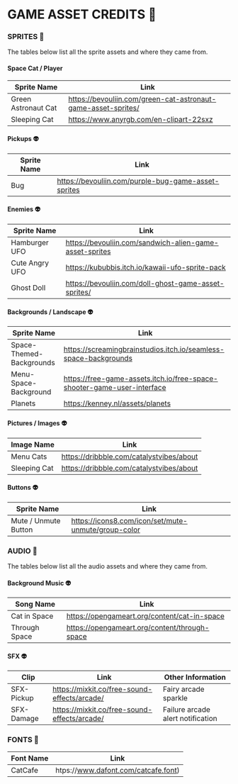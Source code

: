  # GAME ASSET CREDITS 👾

### SPRITES 🐾

The tables below list all the sprite assets and where they came from.

#### Space Cat / Player 

| Sprite Name                  | Link                                                          |
| -----------                  | -----------                                                   |
| Green Astronaut Cat          | https://bevouliin.com/green-cat-astronaut-game-asset-sprites/ |
| Sleeping Cat                 | https://www.anyrgb.com/en-clipart-22sxz                       |

#### Pickups 👽

| Sprite Name  | Link                                                |
| -----------  | -----------                                         |
| Bug          | https://bevouliin.com/purple-bug-game-asset-sprites |

#### Enemies 👽

| Sprite Name     | Link                                                    |
| -----------     | -----------                                             |
| Hamburger UFO   | https://bevouliin.com/sandwich-alien-game-asset-sprites |
| Cute Angry UFO  | https://kububbis.itch.io/kawaii-ufo-sprite-pack         |
| Ghost Doll      | https://bevouliin.com/doll-ghost-game-asset-sprites/    |

#### Backgrounds / Landscape 👽

| Sprite Name              | Link                                                                    |
| -----------              | -----------                                                             |
| Space-Themed-Backgrounds | https://screamingbrainstudios.itch.io/seamless-space-backgrounds        |
| Menu-Space-Background    | https://free-game-assets.itch.io/free-space-shooter-game-user-interface |
| Planets                  | https://kenney.nl/assets/planets                                        |

#### Pictures / Images 👽

| Image Name               | Link                                                                    |
| -----------              | -----------                                                             |
| Menu Cats    | https://dribbble.com/catalystvibes/about |
| Sleeping Cat | https://dribbble.com/catalystvibes/about |

#### Buttons 👽

| Sprite Name          | Link                                                |
| -----------          | -----------                                         |
| Mute / Unmute Button | https://icons8.com/icon/set/mute-unmute/group-color |

### AUDIO 🐾

The tables below list all the audio assets and where they came from.

#### Background Music 👽

| Song Name     | Link                                          |
| -----------   | -----------                                   |
| Cat in Space  | https://opengameart.org/content/cat-in-space  |
| Through Space | https://opengameart.org/content/through-space | 
                                   
#### SFX 👽

| Clip            | Link                                               | Other Information                 |
| -----------     | -----------                                        | -----------                       |
| SFX-Pickup      | https://mixkit.co/free-sound-effects/arcade/       | Fairy arcade sparkle              |
| SFX-Damage      | https://mixkit.co/free-sound-effects/arcade/       | Failure arcade alert notification |

### FONTS 🐾

| Font Name    | Link                                 |
| -----------  | -----------                          |
| CatCafe      | htps://www.dafont.com/catcafe.font)  |
 

